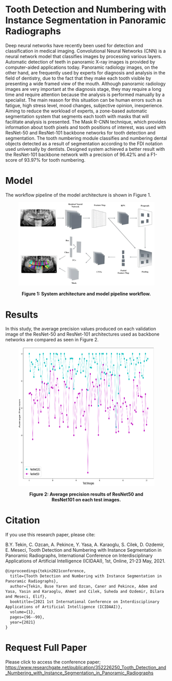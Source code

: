 # Tooth Detection and Numbering with Instance Segmentation in Panoramic Radiographs

Deep neural networks have recently been used for detection and classification in medical imaging. Convolutional Neural Networks (CNN) is a neural network model that classifies images by processing various layers. Automatic detection of teeth in panoramic X-ray images is provided by computer-aided applications today. Panoramic radiology images, on the other hand, are frequently used by experts for diagnosis and analysis in the field of dentistry, due to the fact that they make each tooth visible by presenting a wide framed view of the mouth. Although panoramic radiology images are very important at the diagnosis stage, they may require a long time and require attention because the analysis is performed manually by a specialist. The main reason for this situation can be human errors such as fatigue, high stress level, mood changes, subjective opinion, inexperience. Aiming to reduce the workload of experts, a zone-based automatic segmentation system that segments each tooth with masks that will facilitate analysis is presented. The Mask R-CNN technique, which provides information about tooth pixels and tooth positions of interest, was used with ResNet-50 and ResNet-101 backbone networks for tooth detection and segmentation. The tooth numbering module classifies and numbering dental objects detected as a result of segmentation according to the FDI notation used universally by dentists. Designed system achieved a better result with the ResNet-101 backbone network with a precision of 96.42% and a F1-score of 93.97% for tooth numbering.

# Model
The workflow pipeline of the model architecture is shown in Figure 1.
<figure>
<p align="center">
    <img src="images/Model.png">
</p>
<figcaption align="center"><b>Figure 1: System architecture and model pipeline workflow.</b></figcaption>
</figure>


# Results



In this study, the average precision values ​​produced on each validation image of the ResNet-50 and ResNet-101 architectures used as backbone networks are compared as seen in Figure 2.

<figure>

<p align="center">
    <img src="images/ResNet50vsResNet101.png" style="height: 434px; width: 727px;">
</p>
<figcaption align="center"><b>Figure 2: Average precision results of ResNet50 and ResNet101 on each test images. </b></figcaption>
</figure>



# Citation
If you use this research paper, please cite:

B.Y. Tekin, C. Ozcan, A. Pekince, Y. Yasa, A. Karaoglu, S. Cilek, D. Ozdemir, E. Meseci, Tooth Detection and Numbering with Instance Segmentation in Panoramic Radiographs, International Conference on Interdisciplinary Applications of Artificial Intelligence (ICIDAAI), 1st, Online, 21-23 May, 2021.

```
@inproceedings{tekin2021conference,
  title={Tooth Detection and Numbering with Instance Segmentation in Panoramic Radiographs},
  author={Tekin, Buse Yaren and Ozcan, Caner and Pekince, Adem and Yasa, Yasin and Karaoglu, Ahmet and Cilek, Suheda and Ozdemir, Dilara and Meseci, Elif},
  booktitle={2021 1st International Conference on Interdisciplinary Applications of Artificial Intelligence (ICIDAAI)},
  volume={1},
  pages={96--99},
  year={2021}
}
```

# Request Full Paper

Please click to access the conference paper; https://www.researchgate.net/publication/352226250_Tooth_Detection_and_Numbering_with_Instance_Segmentation_in_Panoramic_Radiographs
